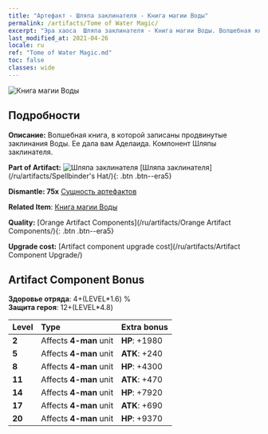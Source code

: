 ```yaml
---
title: "Артефакт - Шляпа заклинателя - Книга магии Воды"
permalink: /artifacts/Tome of Water Magic/
excerpt: "Эра хаоса  Шляпа заклинателя - Книга магии Воды. Волшебная книга, в которой записаны продвинутые заклинания Воды. Ее дала вам Аделаида. Компонент Шляпы заклинателя."
last_modified_at: 2021-04-26
locale: ru
ref: "Tome of Water Magic.md"
toc: false
classes: wide
---
```


 ![Книга магии Воды](/images/t/artifact_40462.png)



## Подробности

 **Описание:** Волшебная книга, в которой записаны продвинутые заклинания Воды. Ее дала вам Аделаида. Компонент Шляпы заклинателя.

 **Part of Artifact:** ![Шляпа заклинателя](/images/t/icon_artifact_46.png) [Шляпа заклинателя](/ru/artifacts/Spellbinder's Hat/){: .btn .btn--era5}

 **Dismantle: 75x** [Сущность артефактов](/ItemsRU/con_905/)

 **Related Item**: [Книга магии Воды](/ItemsRU/art_179/)

 **Quality:** [Orange Artifact Components](/ru/artifacts/Orange Artifact Components/){: .btn .btn--era5}

 **Upgrade cost:** [Artifact component upgrade cost](/ru/artifacts/Artifact Component Upgrade/)

## Artifact Component Bonus

  **Здоровье отряда**: 4+(LEVEL\*1.6) %<br/>**Защита героя**: 12+(LEVEL\*4.8)

  |  Level  | Type |    Extra bonus  | 
  |:--------|:-----|:----------------| 
  | **2** | Affects **4-man** unit | **HP**: +1980 | 
  | **5** | Affects **4-man** unit | **ATK**: +240 | 
  | **8** | Affects **4-man** unit | **HP**: +4300 | 
  | **11** | Affects **4-man** unit | **ATK**: +470 | 
  | **14** | Affects **4-man** unit | **HP**: +7920 | 
  | **17** | Affects **4-man** unit | **ATK**: +690 | 
  | **20** | Affects **4-man** unit | **HP**: +9370 | 
